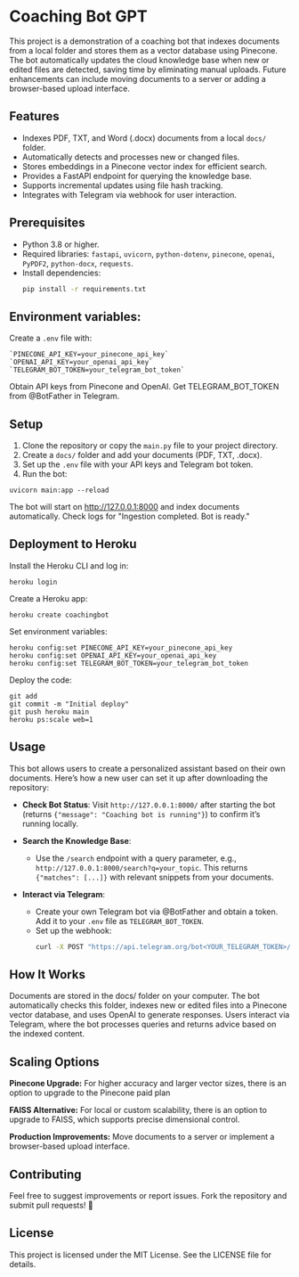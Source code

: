 # Coaching Bot GPT

This project is a demonstration of a coaching bot that indexes documents from a local folder and stores them as a vector database using Pinecone. The bot automatically updates the cloud knowledge base when new or edited files are detected, saving time by eliminating manual uploads. Future enhancements can include moving documents to a server or adding a browser-based upload interface.

## Features
- Indexes PDF, TXT, and Word (.docx) documents from a local `docs/` folder.
- Automatically detects and processes new or changed files.
- Stores embeddings in a Pinecone vector index for efficient search.
- Provides a FastAPI endpoint for querying the knowledge base.
- Supports incremental updates using file hash tracking.
- Integrates with Telegram via webhook for user interaction.

## Prerequisites
- Python 3.8 or higher.
- Required libraries: `fastapi`, `uvicorn`, `python-dotenv`, `pinecone`, `openai`, `PyPDF2`, `python-docx`, `requests`.
- Install dependencies:
  ```bash
  pip install -r requirements.txt

## Environment variables:
Create a `.env` file with:
```bush
`PINECONE_API_KEY=your_pinecone_api_key`
`OPENAI_API_KEY=your_openai_api_key`
`TELEGRAM_BOT_TOKEN=your_telegram_bot_token`
```
Obtain API keys from Pinecone and OpenAI. Get TELEGRAM_BOT_TOKEN from @BotFather in Telegram.

## Setup

1. Clone the repository or copy the `main.py` file to your project directory.
2. Create a `docs/` folder and add your documents (PDF, TXT, .docx).
3. Set up the `.env` file with your API keys and Telegram bot token.
4. Run the bot:
```bush
uvicorn main:app --reload
```

The bot will start on http://127.0.0.1:8000 and index documents automatically. Check logs for "Ingestion completed. Bot is ready."

## Deployment to Heroku

Install the Heroku CLI and log in: 
```bush
heroku login
```
Create a Heroku app:
```bush
heroku create coachingbot
```
Set environment variables:
```bush
heroku config:set PINECONE_API_KEY=your_pinecone_api_key
heroku config:set OPENAI_API_KEY=your_openai_api_key
heroku config:set TELEGRAM_BOT_TOKEN=your_telegram_bot_token
```
Deploy the code:
```bush
git add
git commit -m "Initial deploy"
git push heroku main
heroku ps:scale web=1
```

## Usage
This bot allows users to create a personalized assistant based on their own documents. Here’s how a new user can set it up after downloading the repository:

- **Check Bot Status**: Visit `http://127.0.0.1:8000/` after starting the bot (returns `{"message": "Coaching bot is running"}`) to confirm it’s running locally.

- **Search the Knowledge Base**:
  - Use the `/search` endpoint with a query parameter, e.g., `http://127.0.0.1:8000/search?q=your_topic`. This returns `{"matches": [...]}` with relevant snippets from your documents.

- **Interact via Telegram**:
  - Create your own Telegram bot via @BotFather and obtain a token. Add it to your `.env` file as `TELEGRAM_BOT_TOKEN`.
  - Set up the webhook:
    ```bash
    curl -X POST "https://api.telegram.org/bot<YOUR_TELEGRAM_TOKEN>/setWebhook" -d "url=http://127.0.0.1:8000/telegram-webhook"

## How It Works
Documents are stored in the docs/ folder on your computer. The bot automatically checks this folder, indexes new or edited files into a Pinecone vector database, and uses OpenAI to generate responses.
Users interact via Telegram, where the bot processes queries and returns advice based on the indexed content.

## Scaling Options

**Pinecone Upgrade:** For higher accuracy and larger vector sizes, there is an option to upgrade to the Pinecone paid plan

**FAISS Alternative:** For local or custom scalability, there is an option to upgrade to FAISS, which supports precise dimensional control.

**Production Improvements:** Move documents to a server or implement a browser-based upload interface.


## Contributing
Feel free to suggest improvements or report issues. Fork the repository and submit pull requests! 🫶

## License
This project is licensed under the MIT License. See the LICENSE file for details.